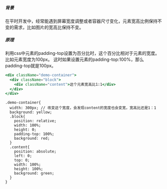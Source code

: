##### 背景
在平时开发中，经常能遇到屏幕宽度调整或者容器尺寸变化，元素宽高比例保持不变的需求，比如图片的宽高比保持不变。

##### 原理
利用css中元素的padding-top设置为百分比时，这个百分比相对于元素的宽度。比如元素宽度为100px。
这时如果设置元素的padding-top:100%，那么padding-top就是100px。

```jsx
<div className="demo-container">
  <div className="block">
    <div className="content">这个元素宽高比1:1</div>
  </div>
</div>
```

```less
.demo-container{
  width: 300px; // 改变这个宽度，会发现content的宽度也会变宽，宽高比还是1：1
  background: yellow;
  .block{
    position: relative;
    width: 100%;
    height: 0;
    padding-top: 100%;
    background: red;
  }
  .content{
    position: absolute;
    left: 0;
    top: 0;
    width: 100%;
    height: 100%;
    background: green;
  }
}

```
